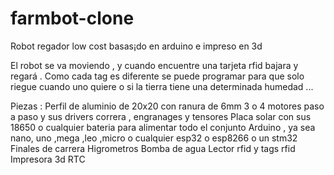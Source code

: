 # farmbot-clone
Robot regador low cost basas¡do en arduino e impreso en 3d

El robot se va moviendo , y cuando encuentre una tarjeta rfid bajara y regará  . 
 Como cada tag es diferente se puede programar para que solo riegue cuando uno quiere o si la tierra tiene una determinada humedad ... 


Piezas :
    Perfil de aluminio de 20x20 con ranura de 6mm 
    3 o 4  motores paso a paso y sus drivers 
    correra , engranages y tensores 
    Placa solar con sus  18650 o cualquier bateria para alimentar todo el conjunto 
    Arduino , ya sea nano, uno ,mega ,leo ,micro o cualquier esp32 o esp8266 o un stm32 
    Finales de carrera
    Higrometros
    Bomba de agua 
    Lector rfid y tags rfid 
    Impresora 3d 
    RTC 
